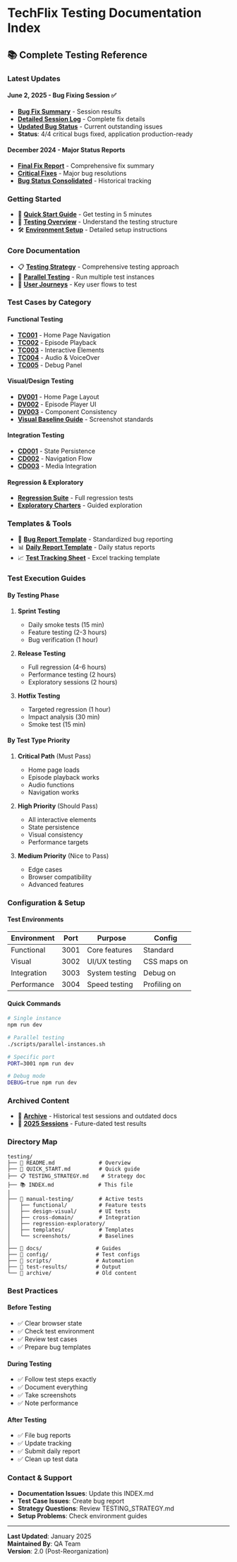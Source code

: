 # TechFlix Testing Documentation Index

## 📚 Complete Testing Reference

### Latest Updates

#### June 2, 2025 - Bug Fixing Session ✅
- **[Bug Fix Summary](BUG_FIX_SUMMARY_2025-06-02.md)** - Session results
- **[Detailed Session Log](BUG_FIXING_SESSION_2025-06-02.md)** - Complete fix details
- **[Updated Bug Status](OUTSTANDING_BUGS.md)** - Current outstanding issues
- **Status**: 4/4 critical bugs fixed, application production-ready

#### December 2024 - Major Status Reports
- **[Final Fix Report](FINAL_FIX_REPORT_2025-06-02.md)** - Comprehensive fix summary
- **[Critical Fixes](CRITICAL_FIXES_IMPLEMENTED.md)** - Major bug resolutions
- **[Bug Status Consolidated](BUG_STATUS_CONSOLIDATED_2025-01-06.md)** - Historical tracking

### Getting Started
- 🚀 **[Quick Start Guide](QUICK_START.md)** - Get testing in 5 minutes
- 📖 **[Testing Overview](README.md)** - Understand the testing structure
- 🛠️ **[Environment Setup](docs/TEST_ENVIRONMENT_SETUP.md)** - Detailed setup instructions

### Core Documentation
- 📋 **[Testing Strategy](TESTING_STRATEGY.md)** - Comprehensive testing approach
- 🔄 **[Parallel Testing](docs/PARALLEL_TESTING_SETUP.md)** - Run multiple test instances
- 🎯 **[User Journeys](docs/USER_JOURNEYS.md)** - Key user flows to test

### Test Cases by Category

#### Functional Testing
- **[TC001](manual-testing/functional/TC001_HomePage_Navigation.md)** - Home Page Navigation
- **[TC002](manual-testing/functional/TC002_Episode_Playback.md)** - Episode Playback
- **[TC003](manual-testing/functional/TC003_Interactive_Elements.md)** - Interactive Elements
- **[TC004](manual-testing/functional/TC004_Audio_VoiceOver_Controls.md)** - Audio & VoiceOver
- **[TC005](manual-testing/functional/TC005_Debug_Panel.md)** - Debug Panel

#### Visual/Design Testing
- **[DV001](manual-testing/design-visual/DV001_HomePage_Layout.md)** - Home Page Layout
- **[DV002](manual-testing/design-visual/DV002_Episode_Player_UI.md)** - Episode Player UI
- **[DV003](manual-testing/design-visual/DV003_Component_Consistency.md)** - Component Consistency
- **[Visual Baseline Guide](manual-testing/screenshots/VISUAL_BASELINE_GUIDE.md)** - Screenshot standards

#### Integration Testing
- **[CD001](manual-testing/cross-domain/CD001_State_Persistence.md)** - State Persistence
- **[CD002](manual-testing/cross-domain/CD002_Navigation_Flow.md)** - Navigation Flow
- **[CD003](manual-testing/cross-domain/CD003_Media_Component_Integration.md)** - Media Integration

#### Regression & Exploratory
- **[Regression Suite](manual-testing/regression-exploratory/REGRESSION_TEST_SUITE.md)** - Full regression tests
- **[Exploratory Charters](manual-testing/regression-exploratory/EXPLORATORY_TESTING_CHARTERS.md)** - Guided exploration

### Templates & Tools
- 🐛 **[Bug Report Template](manual-testing/templates/BUG_REPORT_TEMPLATE.md)** - Standardized bug reporting
- 📊 **[Daily Report Template](manual-testing/templates/DAILY_TEST_REPORT.md)** - Daily status reports
- 📈 **[Test Tracking Sheet](manual-testing/templates/TEST_EXECUTION_TRACKING.xlsx.md)** - Excel tracking template

### Test Execution Guides

#### By Testing Phase
1. **Sprint Testing**
   - Daily smoke tests (15 min)
   - Feature testing (2-3 hours)
   - Bug verification (1 hour)

2. **Release Testing**
   - Full regression (4-6 hours)
   - Performance testing (2 hours)
   - Exploratory sessions (2 hours)

3. **Hotfix Testing**
   - Targeted regression (1 hour)
   - Impact analysis (30 min)
   - Smoke test (15 min)

#### By Test Type Priority
1. **Critical Path** (Must Pass)
   - Home page loads
   - Episode playback works
   - Audio functions
   - Navigation works

2. **High Priority** (Should Pass)
   - All interactive elements
   - State persistence
   - Visual consistency
   - Performance targets

3. **Medium Priority** (Nice to Pass)
   - Edge cases
   - Browser compatibility
   - Advanced features

### Configuration & Setup

#### Test Environments
| Environment | Port | Purpose | Config |
|------------|------|---------|---------|
| Functional | 3001 | Core features | Standard |
| Visual | 3002 | UI/UX testing | CSS maps on |
| Integration | 3003 | System testing | Debug on |
| Performance | 3004 | Speed testing | Profiling on |

#### Quick Commands
```bash
# Single instance
npm run dev

# Parallel testing
./scripts/parallel-instances.sh

# Specific port
PORT=3001 npm run dev

# Debug mode
DEBUG=true npm run dev
```

### Archived Content
- 📁 **[Archive](archive/)** - Historical test sessions and outdated docs
- 📅 **[2025 Sessions](archive/test-sessions-2025/)** - Future-dated test results

### Directory Map
```
testing/
├── 📄 README.md              # Overview
├── 🚀 QUICK_START.md         # Quick guide
├── 📋 TESTING_STRATEGY.md    # Strategy doc
├── 📚 INDEX.md              # This file
│
├── 📁 manual-testing/        # Active tests
│   ├── functional/          # Feature tests
│   ├── design-visual/       # UI tests
│   ├── cross-domain/        # Integration
│   ├── regression-exploratory/
│   ├── templates/           # Templates
│   └── screenshots/         # Baselines
│
├── 📁 docs/                 # Guides
├── 📁 config/               # Test configs
├── 📁 scripts/              # Automation
├── 📁 test-results/         # Output
└── 📁 archive/              # Old content
```

### Best Practices

#### Before Testing
- ✅ Clear browser state
- ✅ Check test environment
- ✅ Review test cases
- ✅ Prepare bug templates

#### During Testing
- ✅ Follow test steps exactly
- ✅ Document everything
- ✅ Take screenshots
- ✅ Note performance

#### After Testing
- ✅ File bug reports
- ✅ Update tracking
- ✅ Submit daily report
- ✅ Clean up test data

### Contact & Support
- **Documentation Issues**: Update this INDEX.md
- **Test Case Issues**: Create bug report
- **Strategy Questions**: Review TESTING_STRATEGY.md
- **Setup Problems**: Check environment guides

---

**Last Updated**: January 2025  
**Maintained By**: QA Team  
**Version**: 2.0 (Post-Reorganization)